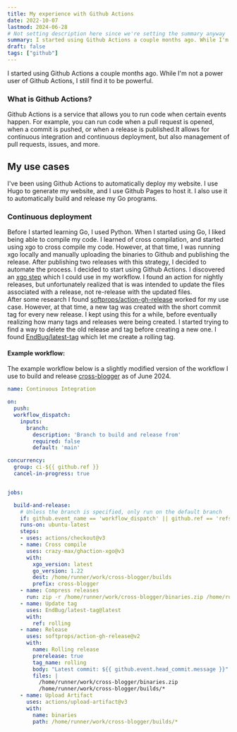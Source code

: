 ```yaml
---
title: My experience with Github Actions
date: 2022-10-07
lastmod: 2024-06-28
# Not setting description here since we're setting the summary anyway
summary: I started using Github Actions a couple months ago. While I'm not a power user of Github Actions, I still find it to be powerful.  
draft: false
tags: ["github"]
---
```

I started using Github Actions a couple months ago. While I'm not a power user of Github Actions, I still find it to be powerful.  
### What is Github Actions?  
Github Actions is a service that allows you to run code when certain events happen. For example, you can run code when a pull request is opened, when a commit is pushed, or when a release is published.It allows for continuous integration and continuous deployment, but also management of pull requests, issues, and more.  
## My use cases  
I've been using Github Actions to automatically deploy my website. I use Hugo to generate my website, and I use Github Pages to host it. I also use it to automatically build and release my Go programs.
### Continuous deployment  
Before I started learning Go, I used Python. When I started using Go, I liked being able to compile my code. I learned of cross compilation, and started using xgo to cross compile my code. However, at that time, I was running xgo locally and manually uploading the binaries to Github and publishing the release. After publishing two releases with this strategy, I decided to automate the process. I decided to start using Github Actions. I discovered an [xgo step](https://github.com/crazy-max/ghaction-xgo) which I could use in my workflow. I found an action for nightly releases, but unfortunately realized that is was intended to update the files associated with a release, not re-release with the updated files.  
After some research I found [softprops/action-gh-release](https://github.com/softprops/action-gh-release) worked for my use case. However, at that time, a new tag was created with the short commit tag for every new release. I kept using this for a while, before eventually realizing how many tags and releases were being created. I started trying to find a way to delete the old release and tag before creating a new one. I found [EndBug/latest-tag](github.com/EndBug/latest-tag) which let me create a rolling tag.
#### Example workflow:  
The example workflow below is a slightly modified version of the workflow I use to build and release [cross-blogger](https://github.com/slashtechno/cross-blogger) as of June 2024.  
```yml
name: Continuous Integration

on:
  push:
  workflow_dispatch:
    inputs:
      branch:
        description: 'Branch to build and release from'
        required: false
        default: 'main'

concurrency:
  group: ci-${{ github.ref }}
  cancel-in-progress: true


jobs:

  build-and-release:
    # Unless the branch is specified, only run on the default branch
    if: github.event_name == 'workflow_dispatch' || github.ref == 'refs/heads/${{ github.event.inputs.branch || github.ref }}'
    runs-on: ubuntu-latest
    steps:
    - uses: actions/checkout@v3
    - name: Cross compile
      uses: crazy-max/ghaction-xgo@v3
      with:
        xgo_version: latest
        go_version: 1.22
        dest: /home/runner/work/cross-blogger/builds
        prefix: cross-blogger
    - name: Compress releases
      run: zip -r /home/runner/work/cross-blogger/binaries.zip /home/runner/work/cross-blogger/builds/*
    - name: Update tag
      uses: EndBug/latest-tag@latest
      with:
        ref: rolling
    - name: Release
      uses: softprops/action-gh-release@v2
      with:
        name: Rolling release
        prerelease: true
        tag_name: rolling
        body: "Latest commit: ${{ github.event.head_commit.message }}"
        files: |
          /home/runner/work/cross-blogger/binaries.zip 
          /home/runner/work/cross-blogger/builds/*
    - name: Upload Artifact
      uses: actions/upload-artifact@v3
      with:
        name: binaries
        path: /home/runner/work/cross-blogger/builds/*
```